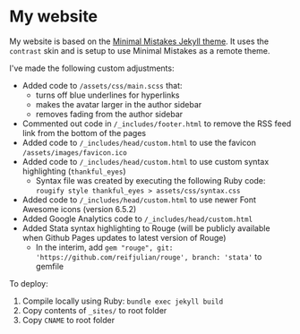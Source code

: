 # My website

My website is based on the [Minimal Mistakes Jekyll theme](https://github.com/mmistakes/minimal-mistakes). It uses the `contrast` skin and is setup to use Minimal Mistakes as a remote theme.

I've made the following custom adjustments:
  - Added code to `/assets/css/main.scss` that:
    - turns off blue underlines for hyperlinks
	- makes the avatar larger in the author sidebar
	- removes fading from the author sidebar
  - Commented out code in `/_includes/footer.html` to remove the RSS feed link from the bottom of the pages
  - Added code to `/_includes/head/custom.html` to use the favicon `/assets/images/favicon.ico`
  - Added code to `/_includes/head/custom.html` to use custom syntax highlighting (`thankful_eyes`)
    - Syntax file was created by executing the following Ruby code: `rougify style thankful_eyes > assets/css/syntax.css`
  - Added code to `/_includes/head/custom.html` to use newer Font Awesome icons (version 6.5.2)
  - Added Google Analytics code to `/_includes/head/custom.html`
  - Added Stata syntax highlighting to Rouge (will be publicly available when Github Pages updates to latest version of Rouge)
    - In the interim, add `gem "rouge", git: 'https://github.com/reifjulian/rouge', branch: 'stata'` to gemfile

To deploy:
  1. Compile locally using Ruby: `bundle exec jekyll build`
  1. Copy contents of `_sites/` to root folder
  1. Copy `CNAME` to root folder
